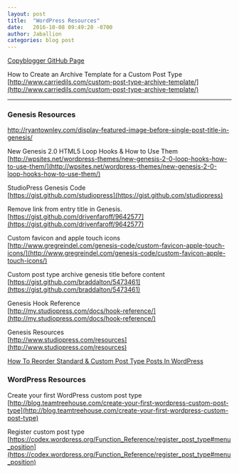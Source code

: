 ```yaml
---
layout: post
title:  "WordPress Resources"
date:   2016-10-08 09:49:20 -0700
author: Jaballion
categories: blog post
---
```


[Copyblogger GitHub Page](https://github.com/copyblogger)  

How to Create an Archive Template for a Custom Post Type  
[http://www.carriedils.com/custom-post-type-archive-template/](http://www.carriedils.com/custom-post-type-archive-template/)  

--- 

### Genesis Resources

http://ryantownley.com/display-featured-image-before-single-post-title-in-genesis/  

New Genesis 2.0 HTML5 Loop Hooks & How to Use Them  
[http://wpsites.net/wordpress-themes/new-genesis-2-0-loop-hooks-how-to-use-them/](http://wpsites.net/wordpress-themes/new-genesis-2-0-loop-hooks-how-to-use-them/)

StudioPress Genesis Code  
[https://gist.github.com/studiopress](https://gist.github.com/studiopress)  

Remove link from entry title in Genesis.  
[https://gist.github.com/drivenfaroff/9642577](https://gist.github.com/drivenfaroff/9642577)  

Custom favicon and apple touch icons  
[http://www.gregreindel.com/genesis-code/custom-favicon-apple-touch-icons/](http://www.gregreindel.com/genesis-code/custom-favicon-apple-touch-icons/)  

Custom post type archive genesis title before content  
[https://gist.github.com/braddalton/5473461](https://gist.github.com/braddalton/5473461)  

Genesis Hook Reference  
[http://my.studiopress.com/docs/hook-reference/](http://my.studiopress.com/docs/hook-reference/)  

Genesis Resources  
[http://www.studiopress.com/resources](http://www.studiopress.com/resources)  

[How To Reorder Standard & Custom Post Type Posts In WordPress](http://www.wpexplorer.com/order-custom-post-type-posts-wordpress/)  


### WordPress Resources
Create your first WordPress custom post type  
[http://blog.teamtreehouse.com/create-your-first-wordpress-custom-post-type](http://blog.teamtreehouse.com/create-your-first-wordpress-custom-post-type)  

Register custom post type  
[https://codex.wordpress.org/Function_Reference/register_post_type#menu_position](https://codex.wordpress.org/Function_Reference/register_post_type#menu_position)  

